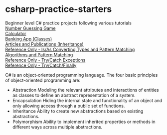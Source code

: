 # csharp-practice-starters
Beginner level C# practice projects following various tutorials<br/>
[Number Guessing Game](https://www.youtube.com/watch?v=IhqdPDPV_g8&ab_channel=FrancescoMagliocco)<br/>
[Calculator](https://learn.microsoft.com/en-us/visualstudio/get-started/csharp/tutorial-console?view=vs-2022)<br/>
[Banking App (Classes)](https://learn.microsoft.com/en-us/dotnet/csharp/fundamentals/tutorials/classes)<br/>
[Articles and Publications (Inheritance)](https://learn.microsoft.com/en-us/dotnet/csharp/fundamentals/tutorials/inheritance)<br/>
[Reference Only - Is/As Converting Types and Pattern Matching](https://learn.microsoft.com/en-us/dotnet/csharp/fundamentals/tutorials/safely-cast-using-pattern-matching-is-and-as-operators)<br/>
[Algorithms and Pattern Matching](https://learn.microsoft.com/en-us/dotnet/csharp/fundamentals/tutorials/pattern-matching)<br/>
[Reference Only - Try/Catch Exceptions](https://learn.microsoft.com/en-us/dotnet/csharp/fundamentals/exceptions/how-to-handle-an-exception-using-try-catch)<br/>
[Reference Only - Try/Catch/Finally](https://learn.microsoft.com/en-us/dotnet/csharp/fundamentals/exceptions/how-to-execute-cleanup-code-using-finally)

C# is an object-oriented programming language. The four basic principles of object-oriented programming are: <br/>
*   Abstraction Modeling the relevant attributes and interactions of entities as classes to define an abstract representation of a system.
*   Encapsulation Hiding the internal state and functionality of an object and only allowing access through a public set of functions.
*   Inheritance Ability to create new abstractions based on existing abstractions.
*   Polymorphism Ability to implement inherited properties or methods in different ways across multiple abstractions.